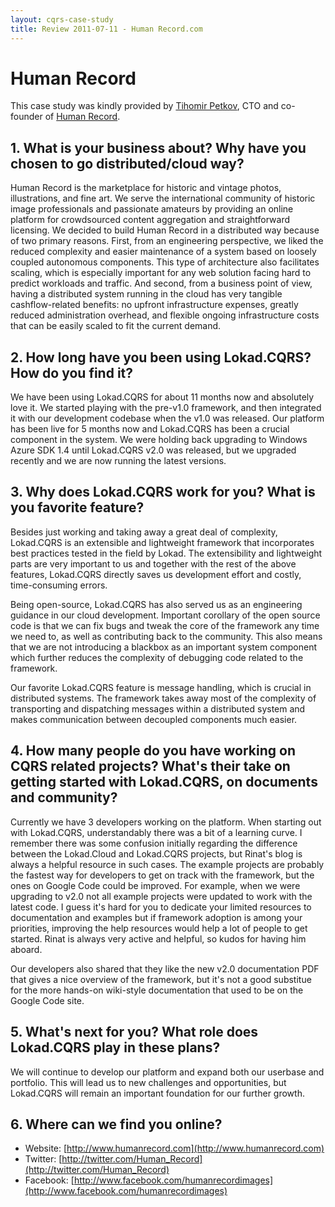 ```yaml
---
layout: cqrs-case-study
title: Review 2011-07-11 - Human Record.com
---
```



# Human Record

This case study was kindly provided by [Tihomir Petkov](http://www.linkedin.com/in/tihomirpetkov), CTO and co-founder of [Human Record](http://www.humanrecord.com/). 

## 1. What is your business about? Why have you chosen to go distributed/cloud way?

Human Record is the marketplace for historic and vintage photos, illustrations, and fine art. We serve the international community of historic image professionals and passionate amateurs by providing an online platform for crowdsourced content aggregation and straightforward licensing. We decided to build Human Record in a distributed way because of two primary reasons. First, from an engineering perspective, we liked the reduced complexity and easier maintenance of a system based on loosely coupled autonomous components. This type of architecture also facilitates scaling, which is especially important for any web solution facing hard to predict workloads and traffic. And second, from a business point of view, having a distributed system running in the cloud has very tangible cashflow-related benefits: no upfront infrastructure expenses, greatly reduced administration overhead, and flexible ongoing infrastructure costs that can be easily scaled to fit the current demand.

## 2. How long have you been using Lokad.CQRS? How do you find it? 

We have been using Lokad.CQRS for about 11 months now and absolutely love it. We started playing with the pre-v1.0 framework, and then integrated it with our development codebase when the v1.0 was released. Our platform has been live for 5 months now and Lokad.CQRS has been a crucial component in the system. We were holding back upgrading to Windows Azure SDK 1.4 until Lokad.CQRS v2.0 was released, but we upgraded recently and we are now running the latest versions.

## 3. Why does Lokad.CQRS work for you? What is you favorite feature? 

Besides just working and taking away a great deal of complexity, Lokad.CQRS is an extensible and lightweight framework that incorporates best practices tested in the field by Lokad. The extensibility and lightweight parts are very important to us and together with the rest of the above features, Lokad.CQRS directly saves us development effort and costly, time-consuming errors.

Being open-source, Lokad.CQRS has also served us as an engineering guidance in our cloud development. Important corollary of the open source code is that we can fix bugs and tweak the core of the framework any time we need to, as well as contributing back to the community. This also means that we are not introducing a blackbox as an important system component which further reduces the complexity of debugging code related to the framework.

Our favorite Lokad.CQRS feature is message handling, which is crucial in distributed systems. The framework takes away most of the complexity of transporting and dispatching messages within a distributed system and makes communication between decoupled components much easier.

## 4. How many people do you have working on CQRS related projects? What's their take on getting started with Lokad.CQRS, on documents and community?

Currently we have 3 developers working on the platform. When starting  out with Lokad.CQRS, understandably there was a bit of a learning curve. I remember there was some confusion initially regarding the difference between the Lokad.Cloud and Lokad.CQRS projects, but Rinat's blog is always a helpful resource in such cases. The example projects are probably the fastest way for developers to get on track with the framework, but the ones on Google Code could be improved. For example, when we were upgrading to v2.0 not all example projects were updated to work with the latest code. I guess it's hard for you to dedicate your limited resources to documentation and examples but if framework adoption is among your priorities, improving the help resources would help a lot of people to get started. Rinat is always very active and helpful, so kudos for having him aboard. 

Our developers also shared that they like the new v2.0 documentation PDF that gives a nice overview of the framework, but it's not a good substitue for the more hands-on wiki-style documentation that used to be on the Google Code site.

## 5. What's next for you? What role does Lokad.CQRS play in these plans?

We will continue to develop our platform and expand both our userbase and portfolio. This will lead us to new challenges and opportunities, but Lokad.CQRS will remain an important foundation for our further growth.

## 6. Where can we find you online?

* Website: [http://www.humanrecord.com](http://www.humanrecord.com)
* Twitter: [http://twitter.com/Human_Record](http://twitter.com/Human_Record)
* Facebook: [http://www.facebook.com/humanrecordimages](http://www.facebook.com/humanrecordimages)
